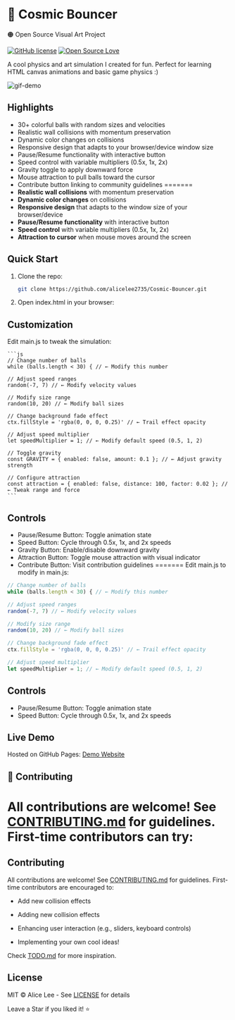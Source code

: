 # 🌌 Cosmic Bouncer
🟠 Open Source Visual Art Project

[![GitHub license](https://img.shields.io/badge/license-MIT-blue.svg)](LICENSE)
[![Open Source Love](https://badges.frapsoft.com/os/v1/open-source.svg?v=103)](https://github.com/alicelee2735/cosmic-bouncer/)

A cool physics and art simulation I created for fun. Perfect for learning HTML canvas animations and basic game physics :)

![gif-demo](https://github.com/user-attachments/assets/986e1f4d-76bc-4760-bc78-c5cd12456786)

## Highlights

- 30+ colorful balls with random sizes and velocities
- Realistic wall collisions with momentum preservation
- Dynamic color changes on collisions
- Responsive design that adapts to your browser/device window size
- Pause/Resume functionality with interactive button
- Speed control with variable multipliers (0.5x, 1x, 2x)
- Gravity toggle to apply downward force
- Mouse attraction to pull balls toward the cursor
- Contribute button linking to community guidelines
=======
- **Realistic wall collisions** with momentum preservation
- **Dynamic color changes** on collisions
- **Responsive design** that adapts to the window size of your browser/device
- **Pause/Resume functionality** with interactive button
- **Speed control** with variable multipliers (0.5x, 1x, 2x)
- **Attraction to cursor** when mouse moves around the screen


## Quick Start
1. Clone the repo:   
    ```bash
    git clone https://github.com/alicelee2735/Cosmic-Bouncer.git

2. Open index.html in your browser:

## Customization

Edit main.js to tweak the simulation:

    ```js
    // Change number of balls
    while (balls.length < 30) { // ← Modify this number

    // Adjust speed ranges
    random(-7, 7) // ← Modify velocity values

    // Modify size range
    random(10, 20) // ← Modify ball sizes

    // Change background fade effect
    ctx.fillStyle = 'rgba(0, 0, 0, 0.25)' // ← Trail effect opacity

    // Adjust speed multiplier
    let speedMultiplier = 1; // ← Modify default speed (0.5, 1, 2)

    // Toggle gravity
    const GRAVITY = { enabled: false, amount: 0.1 }; // ← Adjust gravity strength

    // Configure attraction
    const attraction = { enabled: false, distance: 100, factor: 0.02 }; // ← Tweak range and force
    ```

## Controls
- Pause/Resume Button: Toggle animation state
- Speed Button: Cycle through 0.5x, 1x, and 2x speeds
- Gravity Button: Enable/disable downward gravity
- Attraction Button: Toggle mouse attraction with visual indicator
- Contribute Button: Visit contribution guidelines
=======
Edit main.js to modify in main.js:
```js
// Change number of balls
while (balls.length < 30) { // ← Modify this number

// Adjust speed ranges
random(-7, 7) // ← Modify velocity values

// Modify size range
random(10, 20) // ← Modify ball sizes

// Change background fade effect
ctx.fillStyle = 'rgba(0, 0, 0, 0.25)' // ← Trail effect opacity

// Adjust speed multiplier
let speedMultiplier = 1; // ← Modify default speed (0.5, 1, 2)
```


## Controls
- Pause/Resume Button: Toggle animation state
- Speed Button: Cycle through 0.5x, 1x, and 2x speeds

## Live Demo
Hosted on GitHub Pages: [Demo Website](https://alicelee2735.github.io/Cosmic-Bouncer/)


## 🤝 Contributing
All contributions are welcome! See [CONTRIBUTING.md](https://github.com/alicelee2735/Cosmic-Bouncer/blob/main/CONTRIBUTING.md) for guidelines. First-time contributors can try:
=======
## Contributing
All contributions are welcome! See [CONTRIBUTING.md](https://github.com/alicelee2735/Cosmic-Bouncer/blob/main/CONTRIBUTING.md) for guidelines.
First-time contributors are encouraged to:

- Add new collision effects


- Adding new collision effects
- Enhancing user interaction (e.g., sliders, keyboard controls)
- Implementing your own cool ideas!

Check [TODO.md](./TODO.md) for more inspiration.

## License
MIT © Alice Lee - See [LICENSE](https://github.com/alicelee2735/Cosmic-Bouncer/blob/main/LICENSE) for details

Leave a Star if you liked it! ⭐
